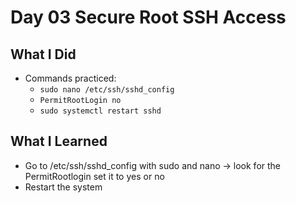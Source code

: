 # Day 03 Secure Root SSH Access

## What I Did
- Commands practiced:
  - `sudo nano /etc/ssh/sshd_config`
  - `PermitRootLogin no`
  - `sudo systemctl restart sshd`

## What I Learned
- Go to /etc/ssh/sshd_config with sudo and nano -> look for the PermitRootlogin set it to yes or no
- Restart the system 
